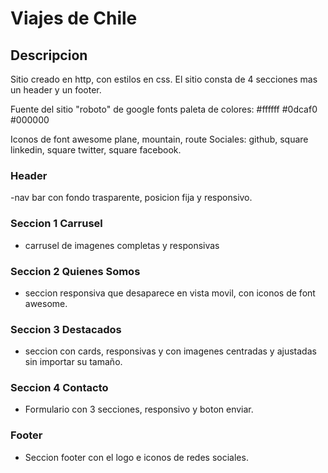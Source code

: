 # Viajes de Chile

## Descripcion

Sitio creado en http, con estilos en css.
El sitio consta de 4 secciones mas un header y un footer.

Fuente del sitio "roboto" de google fonts
paleta de colores: #ffffff
#0dcaf0
#000000

Iconos de font awesome plane, mountain, route
Sociales: github, square linkedin, square twitter, square facebook.

### Header

-nav bar con fondo trasparente, posicion fija y responsivo.

### Seccion 1 Carrusel

- carrusel de imagenes completas y responsivas

### Seccion 2 Quienes Somos

- seccion responsiva que desaparece en vista movil, con iconos de font awesome.

### Seccion 3 Destacados

- seccion con cards, responsivas y con imagenes centradas y ajustadas sin importar su tamaño.

### Seccion 4 Contacto

- Formulario con 3 secciones, responsivo y boton enviar.

### Footer

- Seccion footer con el logo e iconos de redes sociales.

